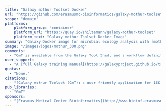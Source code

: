 ```yaml
---
title: "Galaxy mothur Toolset Docker"
url: "https://github.com/erasmusmc-bioinformatics/galaxy-mothur-toolset"
scope: "domain"
platforms:
  - platform_group: "container"
    platform_url: "https://quay.io/shiltemann/galaxy-mothur-toolset"
    platform_text: "Galaxy mothur Toolset Docker Image"
summary: "Galaxy Docker image for microbial ecology analysis with [mothur](https://www.mothur.org/)"
image: "/images/logos/mothur_300.png"
comments:
  - "GmT is available from the Galaxy Tool Shed, and a workflow definition file. A Docker image with a fully configured GmT Galaxy is also available."
user_support:
  - "A [full Galaxy training manual](https://galaxyproject.github.io/training-material/topics/metagenomics/) for the mothur SOP"
quotas:
  - "None."
citations:
  - "[Galaxy mothur Toolset (GmT): a user-friendly application for 16S rRNA gene sequencing analysis using mothur](https://doi.org/10.1093/gigascience/giy166), Saskia D. Hiltemann, Stefan A. Boers, Peter J. van der Spek, Ruud Jansen, John P. Hays and Andrew P. Stubbs, *GigaScience*, giy166, doi: 10.1093/gigascience/giy166, 28 December 2018"
pub_libraries:
  - "GmT"  
sponsors:
  - "[Erasmus Medical Center Bioinformatics](http://www-bioinf.erasmusmc.nl/)"
---
```

